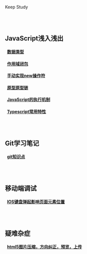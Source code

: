 Keep Study
## <br/><br/>JavaScript浅入浅出
#### &nbsp;&nbsp;[数据类型](https://github.com/YangGoldDragon/Blog/issues/8)
#### &nbsp;&nbsp;[作用域闭包](https://github.com/YangGoldDragon/Blog/issues/5)
#### &nbsp;&nbsp;[手动实现new操作符](https://github.com/YangGoldDragon/Blog/issues/1)
#### &nbsp;&nbsp;[原型原型链](https://github.com/YangGoldDragon/Blog/issues/4)
#### &nbsp;&nbsp;[JavaScript的执行机制](https://github.com/YangGoldDragon/Blog/issues/6)
#### &nbsp;&nbsp;[Typescript常用特性](https://github.com/YangGoldDragon/Blog/issues/14)
## <br/><br/>Git学习笔记
#### &nbsp;&nbsp;[git知识点](https://github.com/YangGoldDragon/Blog/issues/7)
## <br/><br/>移动端调试
#### &nbsp;&nbsp;[IOS键盘弹起影响页面元素位置](https://github.com/YangGoldDragon/Blog/issues/9)
## <br/><br/>疑难杂症
#### &nbsp;&nbsp;[html5图片压缩，方向纠正，预览，上传](https://github.com/YangGoldDragon/Blog/issues/10)

